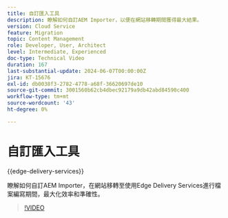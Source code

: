 ```yaml
---
title: 自訂匯入工具
description: 瞭解如何自訂AEM Importer，以便在網站移轉期間獲得最大結果。
version: Cloud Service
feature: Migration
topic: Content Management
role: Developer, User, Architect
level: Intermediate, Experienced
doc-type: Technical Video
duration: 167
last-substantial-update: 2024-06-07T00:00:00Z
jira: KT-15676
exl-id: db0038f3-2782-4778-a68f-36620697de10
source-git-commit: 3001560b62cb4dbec92179a9db42abd84590c400
workflow-type: tm+mt
source-wordcount: '43'
ht-degree: 0%

---
```


# 自訂匯入工具

{{edge-delivery-services}}

瞭解如何自訂AEM Importer，在網站移轉至使用Edge Delivery Services進行檔案編寫期間，最大化效率和準確性。

>[!VIDEO](https://video.tv.adobe.com/v/3429596/?learn=on)
